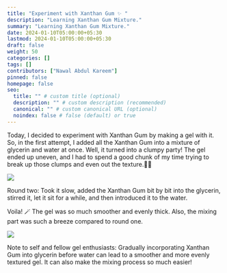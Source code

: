 ```yaml
---
title: "Experiment with Xanthan Gum ✨ "
description: "Learning Xanthan Gum Mixture."
summary: "Learning Xanthan Gum Mixture."
date: 2024-01-10T05:00:00+05:30
lastmod: 2024-01-10T05:00:00+05:30
draft: false
weight: 50
categories: []
tags: []
contributors: ["Nawal Abdul Kareem"]
pinned: false
homepage: false
seo:
  title: "" # custom title (optional)
  description: "" # custom description (recommended)
  canonical: "" # custom canonical URL (optional)
  noindex: false # false (default) or true
---
```



Today, I decided to experiment with Xanthan Gum by making a gel with it. So, in the first attempt, I added all the Xanthan Gum into a mixture of glycerin and water at once. Well, it turned into a clumpy party! The gel ended up uneven, and I had to spend a good chunk of my time trying to break up those clumps and even out the texture.😮‍💨

![](https://media.licdn.com/dms/image/D5622AQFxpI0La9LJMA/feedshare-shrink_800/0/1705162561383?e=1713398400&v=beta&t=GVY_yBiQP4dRNf2VBwpW6uSUDHmE9-sG_2YyhL0ADLY)

Round two: Took it slow, added the Xanthan Gum bit by bit into the glycerin, stirred it, let it sit for a while, and then introduced it to the water.

Voila! 🪄 The gel was so much smoother and evenly thick. Also, the mixing part was such a breeze compared to round one.

![](https://media.licdn.com/dms/image/D5622AQFwKB_d9am6jA/feedshare-shrink_800/0/1705162564156?e=1713398400&v=beta&t=qkiYbHb-UuT3FhLI5PdhiE7RWFOngKwvdz1Ste3qhUA)

Note to self and fellow gel enthusiasts: Gradually incorporating Xanthan Gum into glycerin before water can lead to a smoother and more evenly textured gel. It can also make the mixing process so much easier!